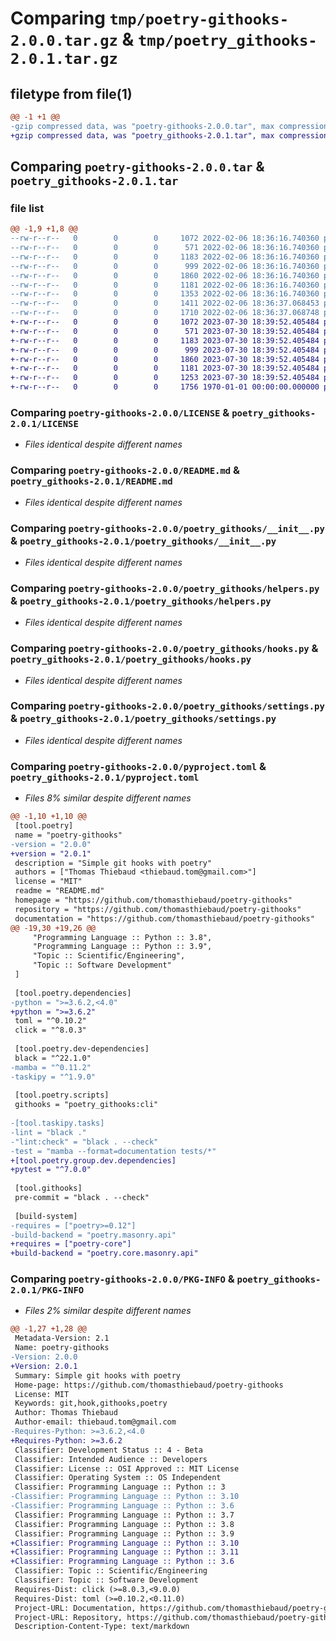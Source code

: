 # Comparing `tmp/poetry-githooks-2.0.0.tar.gz` & `tmp/poetry_githooks-2.0.1.tar.gz`

## filetype from file(1)

```diff
@@ -1 +1 @@
-gzip compressed data, was "poetry-githooks-2.0.0.tar", max compression
+gzip compressed data, was "poetry_githooks-2.0.1.tar", max compression
```

## Comparing `poetry-githooks-2.0.0.tar` & `poetry_githooks-2.0.1.tar`

### file list

```diff
@@ -1,9 +1,8 @@
--rw-r--r--   0        0        0     1072 2022-02-06 18:36:16.740360 poetry-githooks-2.0.0/LICENSE
--rw-r--r--   0        0        0      571 2022-02-06 18:36:16.740360 poetry-githooks-2.0.0/README.md
--rw-r--r--   0        0        0     1183 2022-02-06 18:36:16.740360 poetry-githooks-2.0.0/poetry_githooks/__init__.py
--rw-r--r--   0        0        0      999 2022-02-06 18:36:16.740360 poetry-githooks-2.0.0/poetry_githooks/helpers.py
--rw-r--r--   0        0        0     1860 2022-02-06 18:36:16.740360 poetry-githooks-2.0.0/poetry_githooks/hooks.py
--rw-r--r--   0        0        0     1181 2022-02-06 18:36:16.740360 poetry-githooks-2.0.0/poetry_githooks/settings.py
--rw-r--r--   0        0        0     1353 2022-02-06 18:36:16.740360 poetry-githooks-2.0.0/pyproject.toml
--rw-r--r--   0        0        0     1411 2022-02-06 18:36:37.068453 poetry-githooks-2.0.0/setup.py
--rw-r--r--   0        0        0     1710 2022-02-06 18:36:37.068748 poetry-githooks-2.0.0/PKG-INFO
+-rw-r--r--   0        0        0     1072 2023-07-30 18:39:52.405484 poetry_githooks-2.0.1/LICENSE
+-rw-r--r--   0        0        0      571 2023-07-30 18:39:52.405484 poetry_githooks-2.0.1/README.md
+-rw-r--r--   0        0        0     1183 2023-07-30 18:39:52.405484 poetry_githooks-2.0.1/poetry_githooks/__init__.py
+-rw-r--r--   0        0        0      999 2023-07-30 18:39:52.405484 poetry_githooks-2.0.1/poetry_githooks/helpers.py
+-rw-r--r--   0        0        0     1860 2023-07-30 18:39:52.405484 poetry_githooks-2.0.1/poetry_githooks/hooks.py
+-rw-r--r--   0        0        0     1181 2023-07-30 18:39:52.405484 poetry_githooks-2.0.1/poetry_githooks/settings.py
+-rw-r--r--   0        0        0     1253 2023-07-30 18:39:52.405484 poetry_githooks-2.0.1/pyproject.toml
+-rw-r--r--   0        0        0     1756 1970-01-01 00:00:00.000000 poetry_githooks-2.0.1/PKG-INFO
```

### Comparing `poetry-githooks-2.0.0/LICENSE` & `poetry_githooks-2.0.1/LICENSE`

 * *Files identical despite different names*

### Comparing `poetry-githooks-2.0.0/README.md` & `poetry_githooks-2.0.1/README.md`

 * *Files identical despite different names*

### Comparing `poetry-githooks-2.0.0/poetry_githooks/__init__.py` & `poetry_githooks-2.0.1/poetry_githooks/__init__.py`

 * *Files identical despite different names*

### Comparing `poetry-githooks-2.0.0/poetry_githooks/helpers.py` & `poetry_githooks-2.0.1/poetry_githooks/helpers.py`

 * *Files identical despite different names*

### Comparing `poetry-githooks-2.0.0/poetry_githooks/hooks.py` & `poetry_githooks-2.0.1/poetry_githooks/hooks.py`

 * *Files identical despite different names*

### Comparing `poetry-githooks-2.0.0/poetry_githooks/settings.py` & `poetry_githooks-2.0.1/poetry_githooks/settings.py`

 * *Files identical despite different names*

### Comparing `poetry-githooks-2.0.0/pyproject.toml` & `poetry_githooks-2.0.1/pyproject.toml`

 * *Files 8% similar despite different names*

```diff
@@ -1,10 +1,10 @@
 [tool.poetry]
 name = "poetry-githooks"
-version = "2.0.0"
+version = "2.0.1"
 description = "Simple git hooks with poetry"
 authors = ["Thomas Thiebaud <thiebaud.tom@gmail.com>"]
 license = "MIT"
 readme = "README.md"
 homepage = "https://github.com/thomasthiebaud/poetry-githooks"
 repository = "https://github.com/thomasthiebaud/poetry-githooks"
 documentation = "https://github.com/thomasthiebaud/poetry-githooks"
@@ -19,30 +19,26 @@
     "Programming Language :: Python :: 3.8",
     "Programming Language :: Python :: 3.9",
     "Topic :: Scientific/Engineering",
     "Topic :: Software Development"
 ]
 
 [tool.poetry.dependencies]
-python = ">=3.6.2,<4.0"
+python = ">=3.6.2"
 toml = "^0.10.2"
 click = "^8.0.3"
 
 [tool.poetry.dev-dependencies]
 black = "^22.1.0"
-mamba = "^0.11.2"
-taskipy = "^1.9.0"
 
 [tool.poetry.scripts]
 githooks = "poetry_githooks:cli"
 
-[tool.taskipy.tasks]
-lint = "black ."
-"lint:check" = "black . --check"
-test = "mamba --format=documentation tests/*"
+[tool.poetry.group.dev.dependencies]
+pytest = "^7.0.0"
 
 [tool.githooks]
 pre-commit = "black . --check"
 
 [build-system]
-requires = ["poetry>=0.12"]
-build-backend = "poetry.masonry.api"
+requires = ["poetry-core"]
+build-backend = "poetry.core.masonry.api"
```

### Comparing `poetry-githooks-2.0.0/PKG-INFO` & `poetry_githooks-2.0.1/PKG-INFO`

 * *Files 2% similar despite different names*

```diff
@@ -1,27 +1,28 @@
 Metadata-Version: 2.1
 Name: poetry-githooks
-Version: 2.0.0
+Version: 2.0.1
 Summary: Simple git hooks with poetry
 Home-page: https://github.com/thomasthiebaud/poetry-githooks
 License: MIT
 Keywords: git,hook,githooks,poetry
 Author: Thomas Thiebaud
 Author-email: thiebaud.tom@gmail.com
-Requires-Python: >=3.6.2,<4.0
+Requires-Python: >=3.6.2
 Classifier: Development Status :: 4 - Beta
 Classifier: Intended Audience :: Developers
 Classifier: License :: OSI Approved :: MIT License
 Classifier: Operating System :: OS Independent
 Classifier: Programming Language :: Python :: 3
-Classifier: Programming Language :: Python :: 3.10
-Classifier: Programming Language :: Python :: 3.6
 Classifier: Programming Language :: Python :: 3.7
 Classifier: Programming Language :: Python :: 3.8
 Classifier: Programming Language :: Python :: 3.9
+Classifier: Programming Language :: Python :: 3.10
+Classifier: Programming Language :: Python :: 3.11
+Classifier: Programming Language :: Python :: 3.6
 Classifier: Topic :: Scientific/Engineering
 Classifier: Topic :: Software Development
 Requires-Dist: click (>=8.0.3,<9.0.0)
 Requires-Dist: toml (>=0.10.2,<0.11.0)
 Project-URL: Documentation, https://github.com/thomasthiebaud/poetry-githooks
 Project-URL: Repository, https://github.com/thomasthiebaud/poetry-githooks
 Description-Content-Type: text/markdown
```

